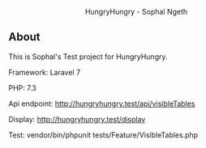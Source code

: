 <p align="center">
HungryHungry - Sophal Ngeth
</p>

## About

This is Sophal's Test project for HungryHungry.

Framework: Laravel 7

PHP: 7.3

Api endpoint: http://hungryhungry.test/api/visibleTables

Display: http://hungryhungry.test/display

Test: vendor/bin/phpunit tests/Feature/VisibleTables.php
